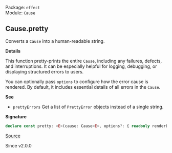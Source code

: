 Package: `effect`<br />
Module: `Cause`<br />

## Cause.pretty

Converts a `Cause` into a human-readable string.

**Details**

This function pretty-prints the entire `Cause`, including any failures,
defects, and interruptions. It can be especially helpful for logging,
debugging, or displaying structured errors to users.

You can optionally pass `options` to configure how the error cause is
rendered. By default, it includes essential details of all errors in the
`Cause`.

**See**

- `prettyErrors` Get a list of `PrettyError` objects instead of a single string.

**Signature**

```ts
declare const pretty: <E>(cause: Cause<E>, options?: { readonly renderErrorCause?: boolean | undefined; }) => string
```

[Source](https://github.com/Effect-TS/effect/tree/main/packages/effect/src/Cause.ts#L1504)

Since v2.0.0
